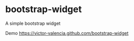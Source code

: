 bootstrap-widget
================

A simple bootstrap widget

Demo https://victor-valencia.github.com/bootstrap-widget
